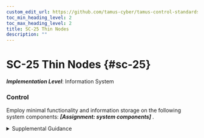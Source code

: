 ```yaml
---
custom_edit_url: https://github.com/tamus-cyber/tamus-control-standards/tree/main/content/tamus.edu/TAMUS_profile.xml
toc_min_heading_level: 2
toc_max_heading_level: 2
title: SC-25 Thin Nodes
description: ""
---
```


# SC-25 Thin Nodes {#sc-25}

_**Implementation Level**_: Information System

### Control

Employ minimal functionality and information storage on the following system components: <strong> <em>[Assignment: system components]</em> </strong>.

<details>
  <summary>Supplemental Guidance</summary>

The deployment of system components with minimal functionality reduces the need to secure every endpoint and may reduce the exposure of information, systems, and services to attacks. Reduced or minimal functionality includes diskless nodes and thin client technologies.

</details>

